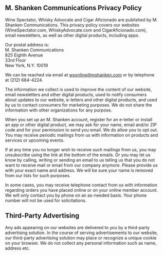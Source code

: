 ## M. Shanken Communications Privacy Policy
Wine Spectator, Whisky Advocate and Cigar Aficionado are published by M. Shanken Communications. This privacy policy covers our websites (WineSpectator.com, WhiskyAdvocate.com and CigarAficionado.com), email newsletters, as well as other digital products, including apps.

Our postal address is:<br>
M. Shanken Communications<br>
825 Eighth Avenue<br>
33rd Floor<br>
New York, N.Y. 10019

We can be reached via email at [wsonline@mshanken.com](mailto:wsonline@mshanken.com) or by telephone at (212) 684-4224.

The information we collect is used to improve the content of our website, email newsletters and other digital products, used to notify consumers about updates to our website, e-letters and other digital products, and used by us to contact consumers for marketing purposes. We do not share the information with other organizations for any purpose.

When you set up an M. Shanken account, register for an e-letter or install an app or other digital product, we may ask for your name, email and/or ZIP code and for your permission to send you email. We do allow you to opt out. You may receive periodic mailings from us with information on products and services or upcoming events.

If at any time you no longer wish to receive such mailings from us, you may unsubscribe using  the link at the bottom of the emails. Or you may let us know by calling, writing or sending an email to us telling us that you do not want to receive mail or email from our company anymore.
Please provide us with your exact name and address. We will be sure your name is removed from our lists for such purposes.

In some cases, you may receive telephone contact from us with information regarding orders you have placed online or on your online member account. We will only contact you by phone on an as-needed basis. Your phone number will not be used for solicitations.

## Third-Party Advertising
Any ads appearing on our websites are delivered to you by a third-party advertising solution. In the course of serving advertisements to our website, our third-party advertising solution may place or recognize a unique cookie on your browser. We do not collect any personal information such as name, address etc.
